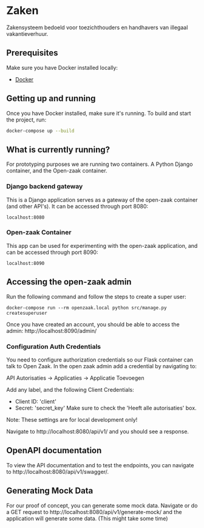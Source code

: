 # Zaken
Zakensysteem bedoeld voor toezichthouders en handhavers van illegaal vakantieverhuur.

## Prerequisites
Make sure you have Docker installed locally:
- [Docker](https://docs.docker.com/docker-for-mac/install/)

## Getting up and running
Once you have Docker installed, make sure it's running.
To build and start the project, run:
```bash
docker-compose up --build
```

## What is currently running?
For prototyping purposes we are running two containers. A Python Django container, and the Open-zaak container. 

### Django backend gateway
This is a Django application serves as a gateway of the open-zaak container (and other API's). 
It can be accessed through port 8080: 
```
localhost:8080
```

### Open-zaak Container
This app can be used for experimenting with the open-zaak application, and can be accessed through port 8090:
```
localhost:8090
```

## Accessing the open-zaak admin
Run the following command and follow the steps to create a super user:
```
docker-compose run --rm openzaak.local python src/manage.py createsuperuser
```

Once you have created an account, you should be able to access the admin:
http://localhost:8090/admin/

### Configuration Auth Credentials 
You need to configure authorization credentials so our Flask container can talk to Open Zaak.
In the open zaak admin add a credential by navigating to:

API Autorisaties -> Applicaties -> Applicatie Toevoegen

Add any label, and the following Client Credentials:
- Client ID: 'client'
- Secret: 'secret_key'
Make sure to check the 'Heeft alle autorisaties' box.

Note: These settings are for local development only! 

Navigate to http://localhost:8080/api/v1/ and you should see a response.

## OpenAPI documentation
To view the API documentation and to test the endpoints, you can navigate to http://localhost:8080/api/v1/swagger/.

## Generating Mock Data
For our proof of concept, you can generate some mock data.
Navigate or do a GET request to http://localhost:8080/api/v1/generate-mock/ and the application will generate some data. (This might take some time)
